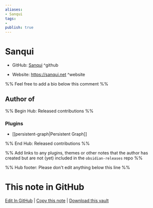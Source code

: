 ```yaml
---
aliases:
- Sanqui
tags:
- 
publish: true
---
```


# Sanqui

- GitHub: [Sanqui](https://github.com/Sanqui/) ^github
<!-- - Discord: `@` ^discord-->
- Website: <https://sanqui.net> ^website
<!-- - [[Publish sites|Publish site]]: ^publish-->

%% Feel free to add a bio below this comment %%


## Author of

%% Begin Hub: Released contributions %%
### Plugins
- [[persistent-graph|Persistent Graph]]

%% End Hub: Released contributions %%

%% Add links to any plugins, themes or other notes that the author has created but are not (yet) included in the `obsidian-releases` repo %%

<!--
### Unlisted plugins
-->

<!--
### Others
-->

<!--
## Sponsor this author

- [[GitHub sponsors]]: [Sponsor @Sanqui on GitHub Sponsors](https://github.com/sponsors/Sanqui) ^github-sponsor
- [[Buy me a coffee]]: ^buy-me-a-coffee
- [[PayPal]]: ^paypal
- [[Patreon]]: ^patreon

-->

<!--
## Follow this author

- [[YouTube Channels|On YouTube]]: ^youtube
- Twitter: ^twitter
- ...
-->

%% Hub footer: Please don't edit anything below this line %%

# This note in GitHub

<span class="git-footer">[Edit In GitHub](https://github.dev/obsidian-community/obsidian-hub/blob/main/01%20-%20Community/People/Sanqui.md "git-hub-edit-note") | [Copy this note](https://raw.githubusercontent.com/obsidian-community/obsidian-hub/main/01%20-%20Community/People/Sanqui.md "git-hub-copy-note") | [Download this vault](https://github.com/obsidian-community/obsidian-hub/archive/refs/heads/main.zip "git-hub-download-vault") </span>
